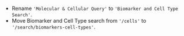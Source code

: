 - Rename `'Molecular & Cellular Query'` to `'Biomarker and Cell Type Search'`.
- Move Biomarker and Cell Type search from `'/cells'` to `'/search/biomarkers-cell-types'`.
